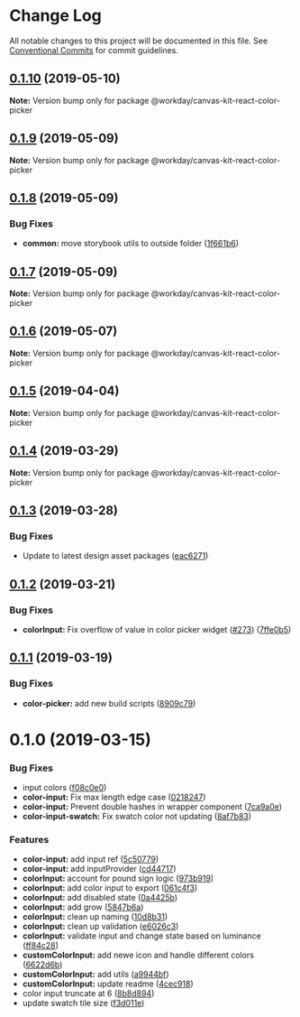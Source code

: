 # Change Log

All notable changes to this project will be documented in this file.
See [Conventional Commits](https://conventionalcommits.org) for commit guidelines.

## [0.1.10](https://ghe.megaleo.com/design/canvas-kit-react/tree/master/modules/canvas-kit-react-color-picker/compare/@workday/canvas-kit-react-color-picker@0.1.9...@workday/canvas-kit-react-color-picker@0.1.10) (2019-05-10)

**Note:** Version bump only for package @workday/canvas-kit-react-color-picker





## [0.1.9](https://ghe.megaleo.com/design/canvas-kit-react/tree/master/modules/canvas-kit-react-color-picker/compare/@workday/canvas-kit-react-color-picker@0.1.8...@workday/canvas-kit-react-color-picker@0.1.9) (2019-05-09)

**Note:** Version bump only for package @workday/canvas-kit-react-color-picker





## [0.1.8](https://ghe.megaleo.com/design/canvas-kit-react/tree/master/modules/canvas-kit-react-color-picker/compare/@workday/canvas-kit-react-color-picker@0.1.7...@workday/canvas-kit-react-color-picker@0.1.8) (2019-05-09)


### Bug Fixes

* **common:** move storybook utils to outside folder ([1f661b6](https://ghe.megaleo.com/design/canvas-kit-react/tree/master/modules/canvas-kit-react-color-picker/commits/1f661b6))





## [0.1.7](https://ghe.megaleo.com/design/canvas-kit-react/tree/master/modules/canvas-kit-react-color-picker/compare/@workday/canvas-kit-react-color-picker@0.1.6...@workday/canvas-kit-react-color-picker@0.1.7) (2019-05-09)

**Note:** Version bump only for package @workday/canvas-kit-react-color-picker





## [0.1.6](https://ghe.megaleo.com/design/canvas-kit-react/tree/master/modules/canvas-kit-react-color-picker/compare/@workday/canvas-kit-react-color-picker@0.1.5...@workday/canvas-kit-react-color-picker@0.1.6) (2019-05-07)

**Note:** Version bump only for package @workday/canvas-kit-react-color-picker





## [0.1.5](https://ghe.megaleo.com/design/canvas-kit-react/tree/master/modules/canvas-kit-react-color-picker/compare/@workday/canvas-kit-react-color-picker@0.1.4...@workday/canvas-kit-react-color-picker@0.1.5) (2019-04-04)

**Note:** Version bump only for package @workday/canvas-kit-react-color-picker





## [0.1.4](https://ghe.megaleo.com/design/canvas-kit-react/tree/master/modules/canvas-kit-react-color-picker/compare/@workday/canvas-kit-react-color-picker@0.1.3...@workday/canvas-kit-react-color-picker@0.1.4) (2019-03-29)

**Note:** Version bump only for package @workday/canvas-kit-react-color-picker





## [0.1.3](https://ghe.megaleo.com/design/canvas-kit-react/tree/master/modules/canvas-kit-react-color-picker/compare/@workday/canvas-kit-react-color-picker@0.1.2...@workday/canvas-kit-react-color-picker@0.1.3) (2019-03-28)


### Bug Fixes

* Update to latest design asset packages ([eac6271](https://ghe.megaleo.com/design/canvas-kit-react/tree/master/modules/canvas-kit-react-color-picker/commits/eac6271))





## [0.1.2](https://ghe.megaleo.com/design/canvas-kit-react/tree/master/modules/canvas-kit-react-color-picker/compare/@workday/canvas-kit-react-color-picker@0.1.1...@workday/canvas-kit-react-color-picker@0.1.2) (2019-03-21)


### Bug Fixes

* **colorInput:** Fix overflow of value in color picker widget ([#273](https://ghe.megaleo.com/design/canvas-kit-react/tree/master/modules/canvas-kit-react-color-picker/issues/273)) ([7ffe0b5](https://ghe.megaleo.com/design/canvas-kit-react/tree/master/modules/canvas-kit-react-color-picker/commits/7ffe0b5))





<a name="0.1.1"></a>
## [0.1.1](https://ghe.megaleo.com/design/canvas-kit-react/tree/master/modules/canvas-kit-react-color-picker/compare/@workday/canvas-kit-react-color-picker@0.1.0...@workday/canvas-kit-react-color-picker@0.1.1) (2019-03-19)


### Bug Fixes

* **color-picker:** add new build scripts ([8909c79](https://ghe.megaleo.com/design/canvas-kit-react/tree/master/modules/canvas-kit-react-color-picker/commits/8909c79))




<a name="0.1.0"></a>
# 0.1.0 (2019-03-15)


### Bug Fixes

* input colors ([f08c0e0](https://ghe.megaleo.com/design/canvas-kit-react/tree/master/modules/canvas-kit-react-color-picker/commits/f08c0e0))
* **color-input:** Fix max length edge case ([0218247](https://ghe.megaleo.com/design/canvas-kit-react/tree/master/modules/canvas-kit-react-color-picker/commits/0218247))
* **color-input:** Prevent double hashes in wrapper component ([7ca9a0e](https://ghe.megaleo.com/design/canvas-kit-react/tree/master/modules/canvas-kit-react-color-picker/commits/7ca9a0e))
* **color-input-swatch:** Fix swatch color not updating ([8af7b83](https://ghe.megaleo.com/design/canvas-kit-react/tree/master/modules/canvas-kit-react-color-picker/commits/8af7b83))


### Features

* **color-input:** add input ref ([5c50779](https://ghe.megaleo.com/design/canvas-kit-react/tree/master/modules/canvas-kit-react-color-picker/commits/5c50779))
* **color-input:** add inputProvider ([cd44717](https://ghe.megaleo.com/design/canvas-kit-react/tree/master/modules/canvas-kit-react-color-picker/commits/cd44717))
* **colorInput:** account for pound sign logic ([973b919](https://ghe.megaleo.com/design/canvas-kit-react/tree/master/modules/canvas-kit-react-color-picker/commits/973b919))
* **colorInput:** add color input to export ([061c4f3](https://ghe.megaleo.com/design/canvas-kit-react/tree/master/modules/canvas-kit-react-color-picker/commits/061c4f3))
* **colorInput:** add disabled state ([0a4425b](https://ghe.megaleo.com/design/canvas-kit-react/tree/master/modules/canvas-kit-react-color-picker/commits/0a4425b))
* **colorInput:** add grow ([5847b6a](https://ghe.megaleo.com/design/canvas-kit-react/tree/master/modules/canvas-kit-react-color-picker/commits/5847b6a))
* **colorInput:** clean up naming ([10d8b31](https://ghe.megaleo.com/design/canvas-kit-react/tree/master/modules/canvas-kit-react-color-picker/commits/10d8b31))
* **colorInput:** clean up validation ([e6026c3](https://ghe.megaleo.com/design/canvas-kit-react/tree/master/modules/canvas-kit-react-color-picker/commits/e6026c3))
* **colorInput:** validate input and change state based on luminance ([ff84c28](https://ghe.megaleo.com/design/canvas-kit-react/tree/master/modules/canvas-kit-react-color-picker/commits/ff84c28))
* **customColorInput:** add newe icon and handle different colors ([6622d6b](https://ghe.megaleo.com/design/canvas-kit-react/tree/master/modules/canvas-kit-react-color-picker/commits/6622d6b))
* **customColorInput:** add utils ([a9944bf](https://ghe.megaleo.com/design/canvas-kit-react/tree/master/modules/canvas-kit-react-color-picker/commits/a9944bf))
* **customColorInput:** update readme ([4cec918](https://ghe.megaleo.com/design/canvas-kit-react/tree/master/modules/canvas-kit-react-color-picker/commits/4cec918))
* color input truncate at 6 ([8b8d894](https://ghe.megaleo.com/design/canvas-kit-react/tree/master/modules/canvas-kit-react-color-picker/commits/8b8d894))
* update swatch tile size ([f3d011e](https://ghe.megaleo.com/design/canvas-kit-react/tree/master/modules/canvas-kit-react-color-picker/commits/f3d011e))

